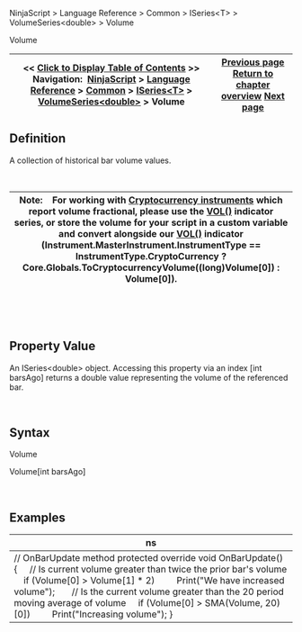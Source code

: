 ﻿


NinjaScript \> Language Reference \> Common \> ISeries\<T\> \> VolumeSeries\<double\> \> Volume






















Volume







| \<\< [Click to Display Table of Contents](iseries_volume.md) \>\> **Navigation:**     [NinjaScript](ninjascript-1.md) \> [Language Reference](language_reference_wip-1.md) \> [Common](common-1.md) \> [ISeries\<T\>](iseriest-1.md) \> [VolumeSeries\<double\>](volumeseries-1.md) \> Volume | [Previous page](volumeseries-1.md) [Return to chapter overview](volumeseries-1.md) [Next page](iseries_volumes-1.md) |
| --- | --- |











## Definition


A collection of historical bar volume values.


 




| Note:    For working with [Cryptocurrency instruments](instrumenttype-1.md) which report volume fractional, please use the [VOL()](volume-1.md) indicator series, or store the volume for your script in a custom variable and convert alongside our [VOL()](volume-1.md) indicator (Instrument.MasterInstrument.InstrumentType \=\= InstrumentType.CryptoCurrency ? Core.Globals.ToCryptocurrencyVolume((long)Volume\[0]) : Volume\[0]). |
| --- |



 


 


## Property Value


An ISeries\<double\> object. Accessing this property via an index \[int barsAgo] returns a double value representing the volume of the referenced bar.


 


## Syntax


Volume  

Volume\[int barsAgo]


 


## 


## Examples




| ns |
| --- |
| // OnBarUpdate method protected override void OnBarUpdate() {      // Is current volume greater than twice the prior bar's volume      if (Volume\[0] \> Volume\[1] \* 2)          Print("We have increased volume");        // Is the current volume greater than the 20 period moving average of volume      if (Volume\[0] \> SMA(Volume, 20)\[0])          Print("Increasing volume"); } |









